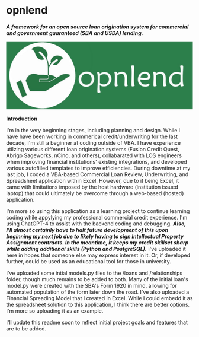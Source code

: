 # opnlend
**_A framework for an open source loan origination system for commercial and government guaranteed (SBA and USDA) lending._**

![opnlend-logo-banner](media/images/opnlend-logo-banner.jpg)

**Introduction**

I'm in the very beginning stages, including planning and design. While I have have been working in commerical credit/underwriting for the last decade, I'm still a beginner at coding outside of VBA. I have experience utilzing various different loan origination systems (Fusion Credit Quest, Abrigo Sageworks, nCino, and others), collabarated with LOS engineers when improving financial institutions' existing integrations, and developed various autofilled templates to improve efficiencies. During downtime at my last job, I coded a VBA-based Commercial Loan Review, Underwriting, and Spreadsheet application within Excel. However, due to it being Excel, it came with limitations imposed by the host hardware (institution issued laptop) that could ultimately be overcome through a web-based (hosted) application.

I'm more so using this application as a learning project to continue learning coding while appylying my professional commercial credit experience. I'm using ChatGPT-4 to assist with the backend coding and debugging. **_Also, I'll almost certainly have to halt future development of this upon beginning my next job due to likely having to sign Intellectual Property Assignment contracts. In the meantime, it keeps my credit skillset sharp while adding additional skills (Python and PostgreSQL)._** I've uploaded it here in hopes that someone else may express interest in it. Or, if developed further, could be used as an educational tool for those in university.

I've uploaded some intial models.py files to the /loans and /relationships folder, though much remains to be added to both. Many of the initial loan's model.py were created with the SBA's Form 1920 in mind, allowing for automated population of the form later down the road. I've also uploaded a Financial Spreading Model that I created in Excel. While I could embedd it as the spreadsheet solution to this application, I think there are better options. I'm more so uploading it as an example.

I'll update this readme soon to reflect initial project goals and features that are to be added.

